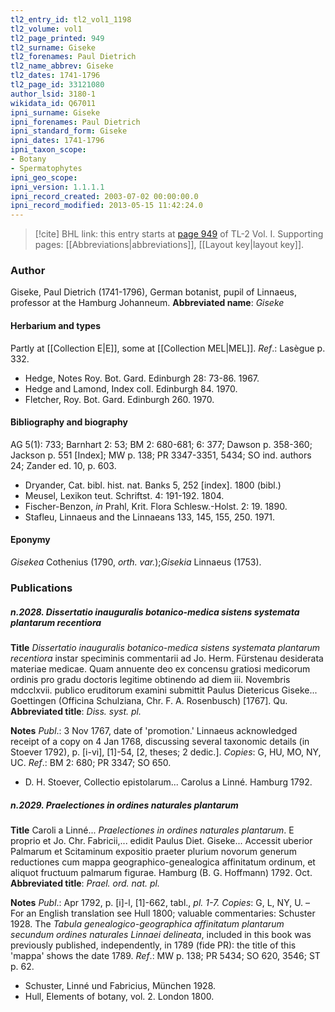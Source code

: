 ```yaml
---
tl2_entry_id: tl2_vol1_1198
tl2_volume: vol1
tl2_page_printed: 949
tl2_surname: Giseke
tl2_forenames: Paul Dietrich
tl2_name_abbrev: Giseke
tl2_dates: 1741-1796
tl2_page_id: 33121080
author_lsid: 3180-1
wikidata_id: Q67011
ipni_surname: Giseke
ipni_forenames: Paul Dietrich
ipni_standard_form: Giseke
ipni_dates: 1741-1796
ipni_taxon_scope: 
- Botany
- Spermatophytes
ipni_geo_scope: 
ipni_version: 1.1.1.1
ipni_record_created: 2003-07-02 00:00:00.0
ipni_record_modified: 2013-05-15 11:42:24.0
---
```



> [!cite] BHL link: this entry starts at [page 949](https://www.biodiversitylibrary.org/page/33121080) of TL-2 Vol. I.
> Supporting pages: [[Abbreviations|abbreviations]], [[Layout key|layout key]].

### Author

Giseke, Paul Dietrich (1741-1796), German botanist, pupil of Linnaeus, professor at the Hamburg Johanneum. 
**Abbreviated name**: *Giseke*

#### Herbarium and types

Partly at [[Collection E|E]], some at [[Collection MEL|MEL]].
*Ref*.: Lasègue p. 332.
- Hedge, Notes Roy. Bot. Gard. Edinburgh 28: 73-86. 1967.
- Hedge and Lamond, Index coll. Edinburgh 84. 1970.
- Fletcher, Roy. Bot. Gard. Edinburgh 260. 1970.

#### Bibliography and biography

AG 5(1): 733; Barnhart 2: 53; BM 2: 680-681; 6: 377; Dawson p. 358-360; Jackson p. 551 \[Index\]; MW p. 138; PR 3347-3351, 5434; SO ind. authors 24; Zander ed. 10, p. 603.
- Dryander, Cat. bibl. hist. nat. Banks 5, 252 \[index\]. 1800 (bibl.)
- Meusel, Lexikon teut. Schriftst. 4: 191-192. 1804.
- Fischer-Benzon, *in* Prahl, Krit. Flora Schlesw.-Holst. 2: 19. 1890.
- Stafleu, Linnaeus and the Linnaeans 133, 145, 155, 250. 1971.

#### Eponymy

*Gisekea* Cothenius (1790, *orth. var.*);*Gisekia* Linnaeus (1753).

### Publications

##### n.2028. Dissertatio inauguralis botanico-medica sistens systemata plantarum recentiora

**Title**
*Dissertatio inauguralis botanico-medica sistens systemata plantarum recentiora* instar speciminis commentarii ad Jo. Herm. Fürstenau desiderata materiae medicae. Quam annuente deo ex concensu gratiosi medicorum ordinis pro gradu doctoris legitime obtinendo ad diem iii. Novembris mdcclxvii. publico eruditorum examini submittit Paulus Dietericus Giseke... Goettingen (Officina Schulziana, Chr. F. A. Rosenbusch) \[1767\]. Qu.
**Abbreviated title**: *Diss. syst. pl.*

**Notes**
*Publ*.: 3 Nov 1767, date of 'promotion.' Linnaeus acknowledged receipt of a copy on 4 Jan 1768, discussing several taxonomic details (in Stoever 1792), p. \[i-vi\], \[1\]-54, \[2, theses; 2 dedic.\]. *Copies*: G, HU, MO, NY, UC.
*Ref*.: BM 2: 680; PR 3347; SO 650.
- D. H. Stoever, Collectio epistolarum... Carolus a Linné. Hamburg 1792.

##### n.2029. Praelectiones in ordines naturales plantarum

**Title**
Caroli a Linné... *Praelectiones in ordines naturales plantarum*. E proprio et Jo. Chr. Fabricii,... edidit Paulus Diet. Giseke... Accessit uberior Palmarum et Scitaminum expositio praeter plurium novorum generum reductiones cum mappa geographico-genealogica affinitatum ordinum, et aliquot fructuum palmarum figurae. Hamburg (B. G. Hoffmann) 1792. Oct.
**Abbreviated title**: *Prael. ord. nat. pl.*

**Notes**
*Publ*.: Apr 1792, p. \[i\]-l, \[1\]-662, tabl., *pl. 1-7. Copies*: G, L, NY, U. – For an English translation see Hull 1800; valuable commentaries: Schuster 1928. The *Tabula genealogico-geographica affinitatum plantarum secundum ordines naturales Linnaei delineata*, included in this book was previously published, independently, in 1789 (fide PR): the title of this 'mappa' shows the date 1789.
*Ref*.: MW p. 138; PR 5434; SO 620, 3546; ST p. 62.
- Schuster, Linné und Fabricius, München 1928.
- Hull, Elements of botany, vol. 2. London 1800.

